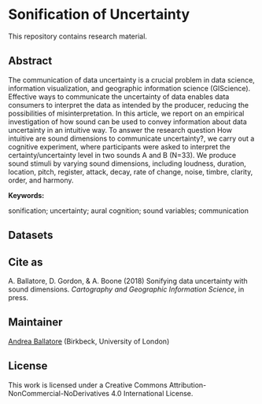 Sonification of Uncertainty
=============================================

This repository contains research material.

## Abstract

The communication of data uncertainty is a crucial problem in data science, information visualization, and geographic information science (GIScience). Effective ways to communicate the uncertainty of data enables data consumers to interpret the data as intended by the producer, reducing the possibilities of misinterpretation. In this article, we report on an empirical investigation of how sound can be used to convey information about data uncertainty in an intuitive way. To answer the research question How intuitive are sound dimensions to communicate uncertainty?, we carry out a cognitive experiment, where participants were asked to interpret the certainty/uncertainty level in two sounds A and B (N=33). We produce sound stimuli by varying sound dimensions, including loudness, duration, location, pitch, register, attack, decay, rate of change, noise, timbre, clarity, order, and harmony.

**Keywords:**

sonification; uncertainty; aural cognition; sound variables; communication


## Datasets



## Cite as

A. Ballatore, D. Gordon, & A. Boone (2018) Sonifying data uncertainty with sound dimensions. *Cartography and Geographic Information Science*, in press.

## Maintainer

[Andrea Ballatore](http://aballatore.space) (Birkbeck, University of London)

## License

This work is licensed under a Creative Commons Attribution-NonCommercial-NoDerivatives 4.0 International License.
